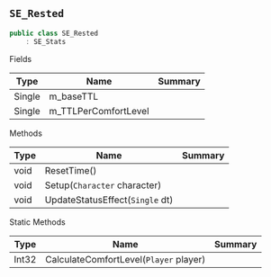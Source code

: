 ## `SE_Rested`

```csharp
public class SE_Rested
    : SE_Stats

```

Fields

| Type | Name | Summary | 
| --- | --- | --- | 
| Single | m_baseTTL |  | 
| Single | m_TTLPerComfortLevel |  | 


Methods

| Type | Name | Summary | 
| --- | --- | --- | 
| void | ResetTime() |  | 
| void | Setup(`Character` character) |  | 
| void | UpdateStatusEffect(`Single` dt) |  | 


Static Methods

| Type | Name | Summary | 
| --- | --- | --- | 
| Int32 | CalculateComfortLevel(`Player` player) |  | 



